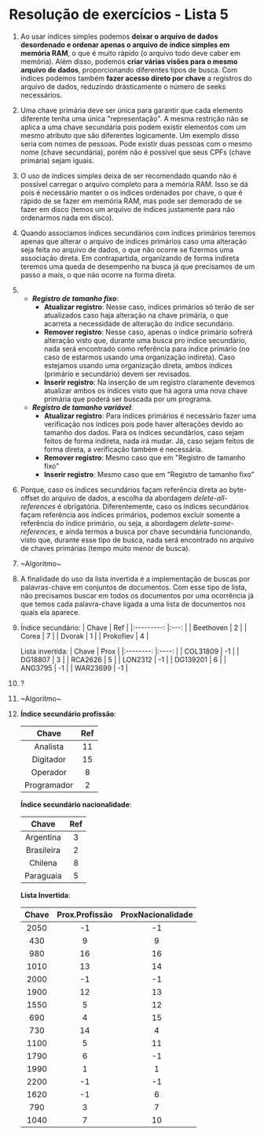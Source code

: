 # Resolução de exercícios - Lista 5

1) Ao usar índices simples podemos **deixar o arquivo de dados desordenado e ordenar apenas o arquivo de índice simples em memória RAM**, o que é muito rápido (o arquivo todo deve caber em memória). Além disso, podemos **criar várias visões para o mesmo arquivo de dados**, proporcionando diferentes tipos de busca. Com índices podemos também **fazer acesso direto por chave** a registros do arquivo de dados, reduzindo drásticamente o número de seeks necessários.

2) Uma chave primária deve ser única para garantir que cada elemento diferente tenha uma única "representação". A mesma restrição não se aplica a uma chave secundária pois podem existir elementos com um mesmo atributo que são diferentes logicamente. Um exemplo disso seria com nomes de pessoas. Pode existir duas pessoas com o mesmo nome (chave secundária), porém não é possível que seus CPFs (chave primária) sejam iguais.

3) O uso de índices simples deixa de ser recomendado quando não é possível carregar o arquivo completo para a memória RAM. Isso se dá pois é necessário manter o os índices ordenados por chave, o que é rápido de se fazer em memória RAM, mas pode ser demorado de se fazer em disco (temos um arquivo de índices justamente para não ordenarmos nada em disco).

4) Quando associamos índices secundários com índices primários teremos apenas que alterar o arquivo de índices primários caso uma alteração seja feita no arquivo de dados, o que não ocorre se fizermos uma associação direta. Em contrapartida, organizando de forma indireta teremos uma queda de desempenho na busca já que precisamos de um passo a mais, o que não ocorre na forma direta.

5) 
    - ***Registro de tamanho fixo***:
        - **Atualizar registro**: Nesse caso, índices primários só terão de ser atualizados caso haja alteração na chave primária, o que acarreta a necessidade de alteração do índice secundário. 
        - **Remover registro**: Nesse caso, apenas o índice primário sofrerá alteração visto que, durante uma busca pro índice secundário, nada será encontrado como referência para índice primário (no caso de estarmos usando uma organização indireta). Caso estejamos usando uma organização direta, ambos índices (primário e secundário) devem ser revisados.
        - **Inserir registro**: Na inserção de um registro claramente devemos atualizar ambos os índices visto que há agora uma nova chave primária que poderá ser buscada por um programa.
    - ***Registro de tamanho variável***:
        - **Atualizar registro**: Para índices primários é necessário fazer uma verificação nos índices pois pode haver alterações devido ao tamanho dos dados. Para os índices secundários, caso sejam feitos de forma indireta, nada irá mudar. Já, caso sejam feitos de forma direta, a verificação também é necessária.
        - **Remover registro**: Mesmo caso que em "Registro de tamanho fixo"
        - **Inserir registro**: Mesmo caso que em "Registro de tamanho fixo"

6) Porque, caso os índices secundários façam referência direta ao byte-offset do arquivo de dados, a escolha da abordagem *delete-all-references* é obrigatória. Diferentemente, caso os índices secundários façam referência aos índices primários, podemos excluir somente a referência do índice primário, ou seja, a abordagem *delete-some-references*, e ainda termos a busca por chave secundária funcionando, visto que, durante esse tipo de busca, nada será encontrado no arquivo de chaves primárias (tempo muito menor de busca). 

7) ~Algoritmo~

8) A finalidade do uso da lista invertida é a implementação de buscas por palavras-chave em conjuntos de documentos. Com esse tipo de lista, não precisamos buscar em todos os documentos por uma ocorrência já que temos cada palavra-chave ligada a uma lista de documentos nos quais ela aparece.

9) Índice secundário:
    |   Chave   	| Ref 	|
    |:---------:	|:---:	|
    | Beethoven 	|  2  	|
    |   Corea   	|  7  	|
    |   Dvorak  	|  1  	|
    | Prokofiev 	|  4  	|

    Lista invertida:
    |   Chave  	| Prox 	|
    |:--------:	|:----:	|
    | COL31809 	|  -1  	|
    |  DG18807 	|   3  	|
    |  RCA2626 	|   5  	|
    |  LON2312 	|  -1  	|
    | DG139201 	|   6  	|
    |  ANG3795 	|  -1  	|
    | WAR23699 	|  -1  	|

10) ?

11) ~Algoritmo~

12) 
    **Índice secundário profissão**:

    |    Chave    	| Ref 	|
    |:-----------:	|:---:	|
    |   Analista  	|  11 	|
    |  Digitador  	|  15 	|
    |   Operador  	|  8  	|
    | Programador 	|  2  	|

    **Índice secundário nacionalidade**:

    |    Chave   	| Ref 	|
    |:----------:	|:---:	|
    |  Argentina 	|  3  	|
    | Brasileira 	|  2  	|
    |   Chilena  	|  8  	|
    |  Paraguaia 	|  5  	|

    **Lista Invertida**:
    
    | Chave 	| Prox.Profissão 	| ProxNacionalidade 	|
    |:-----:	|:--------------:	|:-----------------:	|
    |  2050 	|       -1       	|         -1        	|
    |  430  	|        9       	|         9         	|
    |  980  	|       16       	|         16        	|
    |  1010 	|       13       	|         14        	|
    |  2000 	|       -1       	|         -1        	|
    |  1900 	|       12       	|         13        	|
    |  1550 	|        5       	|         12        	|
    |  690  	|        4       	|         15        	|
    |  730  	|       14       	|         4         	|
    |  1100 	|        5       	|         11        	|
    |  1790 	|        6       	|         -1        	|
    |  1990 	|        1       	|         1         	|
    |  2200 	|       -1       	|         -1        	|
    |  1620 	|       -1       	|         6         	|
    |  790  	|        3       	|         7         	|
    |  1040 	|        7       	|         10        	|
